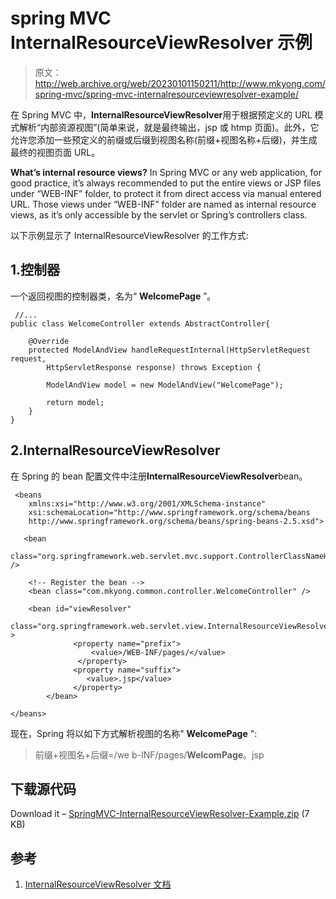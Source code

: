 # spring MVC InternalResourceViewResolver 示例

> 原文：<http://web.archive.org/web/20230101150211/http://www.mkyong.com/spring-mvc/spring-mvc-internalresourceviewresolver-example/>

在 Spring MVC 中，**InternalResourceViewResolver**用于根据预定义的 URL 模式解析“内部资源视图”(简单来说，就是最终输出，jsp 或 htmp 页面)。此外，它允许您添加一些预定义的前缀或后缀到视图名称(前缀+视图名称+后缀)，并生成最终的视图页面 URL。

**What’s internal resource views?**
In Spring MVC or any web application, for good practice, it’s always recommended to put the entire views or JSP files under “WEB-INF” folder, to protect it from direct access via manual entered URL. Those views under “WEB-INF” folder are named as internal resource views, as it’s only accessible by the servlet or Spring’s controllers class.

以下示例显示了 InternalResourceViewResolver 的工作方式:

## 1.控制器

一个返回视图的控制器类，名为“ **WelcomePage** ”。

```
 //...
public class WelcomeController extends AbstractController{

	@Override
	protected ModelAndView handleRequestInternal(HttpServletRequest request,
		HttpServletResponse response) throws Exception {

		ModelAndView model = new ModelAndView("WelcomePage");

		return model;
	}
} 
```

## 2.InternalResourceViewResolver

在 Spring 的 bean 配置文件中注册**InternalResourceViewResolver**bean。

```
 <beans 
	xmlns:xsi="http://www.w3.org/2001/XMLSchema-instance"
	xsi:schemaLocation="http://www.springframework.org/schema/beans 
	http://www.springframework.org/schema/beans/spring-beans-2.5.xsd">

   <bean 
   class="org.springframework.web.servlet.mvc.support.ControllerClassNameHandlerMapping" />

	<!-- Register the bean -->
	<bean class="com.mkyong.common.controller.WelcomeController" />

	<bean id="viewResolver"
    	      class="org.springframework.web.servlet.view.InternalResourceViewResolver" >
              <property name="prefix">
                  <value>/WEB-INF/pages/</value>
               </property>
              <property name="suffix">
                 <value>.jsp</value>
              </property>
        </bean>

</beans> 
```

现在，Spring 将以如下方式解析视图的名称" **WelcomePage** ":

> 前缀+视图名+后缀=/we b-INF/pages/**WelcomPage**。jsp

## 下载源代码

Download it – [SpringMVC-InternalResourceViewResolver-Example.zip](http://web.archive.org/web/20220907153704/http://www.mkyong.com/wp-content/uploads/2010/08/SpringMVC-InternalResourceViewResolver-Example.zip) (7 KB)

## 参考

1.  [InternalResourceViewResolver 文档](http://web.archive.org/web/20220907153704/http://static.springsource.org/spring/docs/2.5.6/api/org/springframework/web/servlet/view/InternalResourceViewResolver.html)

<input type="hidden" id="mkyong-current-postId" value="6538">